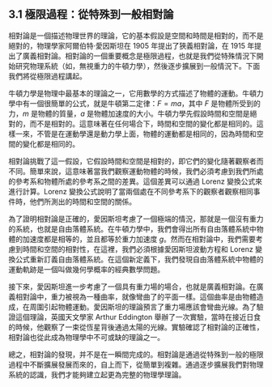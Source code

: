 ## 3.1 極限過程：從特殊到一般相對論

相對論是一個描述物理世界的理論，它的基本假設是空間和時間是相對的，而不是絕對的，物理學家阿爾伯特·愛因斯坦在 1905 年提出了狹義相對論，在 1915 年提出了廣義相對論。相對論的一個重要概念是極限過程，也就是我們從特殊情況下開始研究物理系統（如，無視重力的牛頓力學），然後逐步擴展到一般情況下。下面我們將從極限過程講起。

牛頓力學是物理中最基本的理論之一，它用數學的方式描述了物體的運動。牛頓力學中有一個很簡單的公式，就是牛頓第二定律：$F=ma$，其中 $F$ 是物體所受到的力，$m$ 是物體的質量，$a$ 是物體加速度的大小。牛頓力學先假設時間和空間是絕對的，而不是相對的。這意味著在任何場合下，時間和空間的變化都是相同的。這樣一來，不管是在運動學還是動力學上面，物體的運動都是相同的，因為時間和空間的變化都是相同的。

相對論挑戰了這一假設，它假設時間和空間是相對的，即它們的變化隨著觀察者而不同。簡單來說，這意味著當我們觀察運動物體的時候，我們必須考慮到我們所處的參考系和物體所處的參考系之間的差異。這個差異可以通過 Lorenz 變換公式來進行計算。Lorenz 變換公式說明了當兩個處在不同參考系下的觀察者觀察相同事件時，他們所測出的時間和空間的關係。

為了證明相對論是正確的，愛因斯坦考慮了一個極端的情況，那就是一個沒有重力的系統，也就是自由落體系統。在牛頓力學中，我們會得出所有自由落體系統中物體的加速度都是相等的，並且都等於重力加速度 $g$。然而在相對論中，我們需要考慮到時間和空間的相對性，在這裡，我們必須根據愛因斯坦波動方程和 Lorenz 變換公式重新訂義自由落體系統。在這個新定義下，我們發現自由落體系統中物體的運動軌跡是一個叫做幾何學概率的經典數學問題。

接下來，愛因斯坦進一步考慮了一個具有重力場的場合，也就是廣義相對論。在廣義相對論中，重力被視為一種曲率，就像彎曲了的平面一樣。這個曲率是由物體造成，在周圍引起物體運動。愛因斯坦的理論預言了重力場應該會彎曲光線。為了驗證這個理論，英國天文學家 Arthur Eddington 舉辦了一次實驗，當時在接近日食的時候，他觀察了一束從恆星背後通過太陽的光線。實驗確認了相對論的正確性，相對論也從此成為物理學中不可或缺的理論之一。

總之，相對論的發現，并不是在一瞬間完成的。相對論是通過從特殊到一般的極限過程中不斷擴展發展而來的，自上而下，從簡單到複雜。通過逐步擴展我們對物理系統的認識，我們才能夠建立起更為完整的物理學理論。